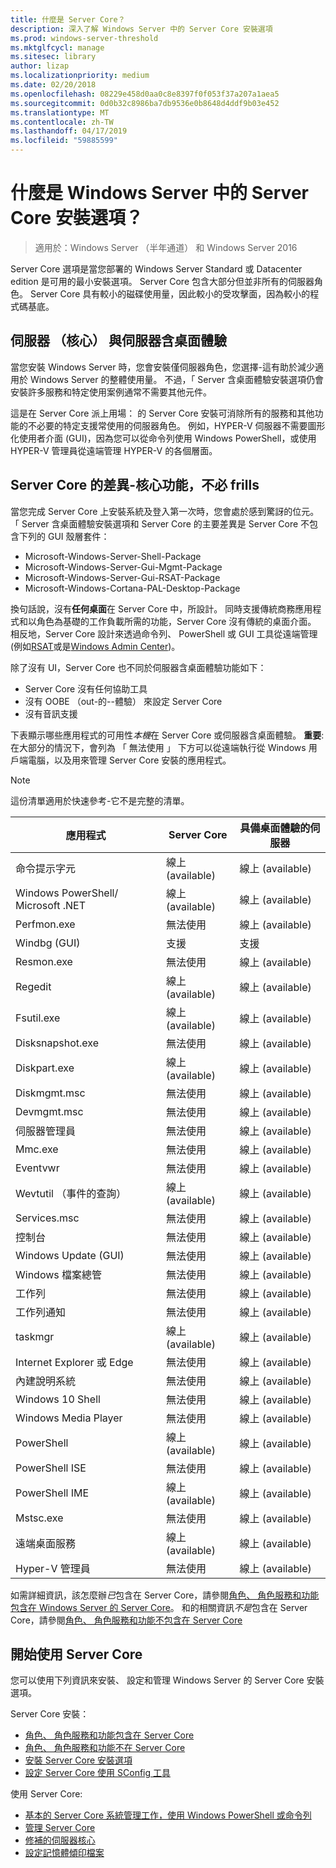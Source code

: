 ```yaml
---
title: 什麼是 Server Core？
description: 深入了解 Windows Server 中的 Server Core 安裝選項
ms.prod: windows-server-threshold
ms.mktglfcycl: manage
ms.sitesec: library
author: lizap
ms.localizationpriority: medium
ms.date: 02/20/2018
ms.openlocfilehash: 08229e458d0aa0c8e8397f0f053f37a207a1aea5
ms.sourcegitcommit: 0d0b32c8986ba7db9536e0b8648d4ddf9b03e452
ms.translationtype: MT
ms.contentlocale: zh-TW
ms.lasthandoff: 04/17/2019
ms.locfileid: "59885599"
---
```

# <a name="what-is-the-server-core-installation-option-in-windows-server"></a>什麼是 Windows Server 中的 Server Core 安裝選項？

> 適用於：Windows Server （半年通道） 和 Windows Server 2016

Server Core 選項是當您部署的 Windows Server Standard 或 Datacenter edition 是可用的最小安裝選項。 Server Core 包含大部分但並非所有的伺服器角色。 Server Core 具有較小的磁碟使用量，因此較小的受攻擊面，因為較小的程式碼基底。 

## <a name="server-core-vs-server-with-desktop-experience"></a>伺服器 （核心） 與伺服器含桌面體驗 
當您安裝 Windows Server 時，您會安裝僅伺服器角色，您選擇-這有助於減少適用於 Windows Server 的整體使用量。 不過，「 Server 含桌面體驗安裝選項仍會安裝許多服務和特定使用案例通常不需要其他元件。 

這是在 Server Core 派上用場： 的 Server Core 安裝可消除所有的服務和其他功能的不必要的特定支援常使用的伺服器角色。 例如，HYPER-V 伺服器不需要圖形化使用者介面 (GUI)，因為您可以從命令列使用 Windows PowerShell，或使用 HYPER-V 管理員從遠端管理 HYPER-V 的各個層面。 

## <a name="the-server-core-difference---core-capabilities-without-the-frills"></a>Server Core 的差異-核心功能，不必 frills
當您完成 Server Core 上安裝系統及登入第一次時，您會處於感到驚訝的位元。 「 Server 含桌面體驗安裝選項和 Server Core 的主要差異是 Server Core 不包含下列的 GUI 殼層套件：

- Microsoft-Windows-Server-Shell-Package
- Microsoft-Windows-Server-Gui-Mgmt-Package
- Microsoft-Windows-Server-Gui-RSAT-Package
- Microsoft-Windows-Cortana-PAL-Desktop-Package

換句話說，沒有**任何桌面**在 Server Core 中，所設計。 同時支援傳統商務應用程式和以角色為基礎的工作負載所需的功能，Server Core 沒有傳統的桌面介面。 相反地，Server Core 設計來透過命令列、 PowerShell 或 GUI 工具從遠端管理 (例如[RSAT](../../remote/remote-server-administration-tools.md)或是[Windows Admin Center](../../manage/windows-admin-center/overview.md))。

除了沒有 UI，Server Core 也不同於伺服器含桌面體驗功能如下：

- Server Core 沒有任何協助工具
- 沒有 OOBE （out-的--體驗） 來設定 Server Core
- 沒有音訊支援

下表顯示哪些應用程式的可用性*本機*在 Server Core 或伺服器含桌面體驗。 **重要**:在大部分的情況下，會列為 「 無法使用 」 下方可以從遠端執行從 Windows 用戶端電腦，以及用來管理 Server Core 安裝的應用程式。

> [!NOTE]
> 這份清單適用於快速參考-它不是完整的清單。


| 應用程式                     | Server Core     | 具備桌面體驗的伺服器 |
|------------------------------------|-----------------|--------------------------------|
| 命令提示字元                     | 線上 (available)       | 線上 (available)                      |
| Windows PowerShell/ Microsoft .NET | 線上 (available)       | 線上 (available)                      |
| Perfmon.exe                        | 無法使用  | 線上 (available)                      |
| Windbg (GUI)                         | 支援       | 支援                      |
| Resmon.exe                         | 無法使用   | 線上 (available)                      |
| Regedit                            | 線上 (available)       | 線上 (available)                      |
| Fsutil.exe                         | 線上 (available)       | 線上 (available)                      |
| Disksnapshot.exe                   | 無法使用   | 線上 (available)                      |
| Diskpart.exe                       | 線上 (available)       | 線上 (available)                      |
| Diskmgmt.msc                       | 無法使用   | 線上 (available)                      |
| Devmgmt.msc                        | 無法使用   | 線上 (available)                      |
| 伺服器管理員                     | 無法使用  | 線上 (available)                      |
| Mmc.exe                            | 無法使用   | 線上 (available)                      |
| Eventvwr                           | 無法使用  | 線上 (available)                      |
| Wevtutil （事件的查詢）           | 線上 (available)       | 線上 (available)                      |
| Services.msc                       | 無法使用   | 線上 (available)                      |
| 控制台                      | 無法使用   | 線上 (available)                      |
| Windows Update (GUI)                 | 無法使用 | 線上 (available)                      |
| Windows 檔案總管                   | 無法使用   | 線上 (available)                      |
| 工作列                            | 無法使用   | 線上 (available)                      |
| 工作列通知              | 無法使用   | 線上 (available)                      |
| taskmgr                            | 線上 (available)       | 線上 (available)                      |
| Internet Explorer 或 Edge          | 無法使用   | 線上 (available)                      |
| 內建說明系統               | 無法使用   | 線上 (available)                      |
| Windows 10 Shell                   | 無法使用   | 線上 (available)                      |
| Windows Media Player               | 無法使用   | 線上 (available)                      |
| PowerShell                         | 線上 (available)       | 線上 (available)                      |
| PowerShell ISE                     | 無法使用   | 線上 (available)                      |
| PowerShell IME                     | 線上 (available)       | 線上 (available)                      |
| Mstsc.exe                          | 無法使用   | 線上 (available)                      |
| 遠端桌面服務            | 線上 (available)       | 線上 (available)                      |
| Hyper-V 管理員                    | 無法使用  | 線上 (available)                      |


如需詳細資訊，該怎麼辦*已*包含在 Server Core，請參閱[角色、 角色服務和功能包含在 Windows Server 的 Server Core](server-core-roles-and-services.md)。 和的相關資訊*不是*包含在 Server Core，請參閱[角色、 角色服務和功能不包含在 Server Core](server-core-removed-roles.md)

## <a name="get-started-using-server-core"></a>開始使用 Server Core
您可以使用下列資訊來安裝、 設定和管理 Windows Server 的 Server Core 安裝選項。

Server Core 安裝： 
- [角色、 角色服務和功能包含在 Server Core](server-core-roles-and-services.md)
- [角色、 角色服務和功能不在 Server Core](server-core-removed-roles.md)
- [安裝 Server Core 安裝選項](../../get-started/getting-started-with-server-core.md)
- [設定 Server Core 使用 SConfig 工具](../../get-started/sconfig-on-ws2016.md)

使用 Server Core:
- [基本的 Server Core 系統管理工作，使用 Windows PowerShell 或命令列](server-core-administer.md)
- [管理 Server Core](server-core-manage.md)
- [修補的伺服器核心](server-core-servicing.md)
- [設定記憶體傾印檔案](server-core-memory-dump.md)